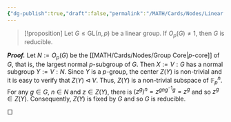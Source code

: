 ```yaml
---
{"dg-publish":true,"draft":false,"permalink":"/MATH/Cards/Nodes/Linear Group with Nontrivial p-Core is Reducible/","dgPassFrontmatter":true}
---
```



> [!proposition]
> Let $G\leqslant\mathrm{GL}(n,p)$ be a linear group. If $O_p(G)\neq 1$, then $G$ is reducible.

**_Proof._**
Let $N:=O_p(G)$ be the [[MATH/Cards/Nodes/Group Core\|$p$-core]] of $G$, that is, the largest normal $p$-subgroup of $G$. Then $X:=V{:}G$ has a normal subgroup $Y:=V{:}N$. Since $Y$ is a $p$-group, the center $Z(Y)$ is non-trivial and it is easy to verify that $Z(Y)\lhd V$. Thus, $Z(Y)$ is a non-trivial subspace of $\mathbb{F}_p^n$. For any $g\in G$, $n\in N$ and $z\in Z(Y)$, there is $(z^{g})^n=z^{gng^{-1}g}=z^g$ and so $z^g\in Z(Y)$. Consequently, $Z(Y)$ is fixed by $G$ and so $G$ is reducible.
<p align="left">□</p>